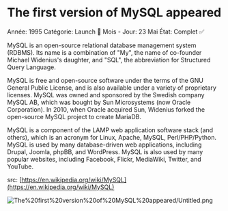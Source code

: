 # The first version of MySQL appeared

Année: 1995
Catégorie: Launch 🚀
Mois - Jour: 23 Mai
État: Complet ✅

MySQL is an open-source relational database management system (RDBMS). Its name is a combination of "My", the name of co-founder Michael Widenius's daughter, and "SQL", the abbreviation for Structured Query Language.

MySQL is free and open-source software under the terms of the GNU General Public License, and is also available under a variety of proprietary licenses. MySQL was owned and sponsored by the Swedish company MySQL AB, which was bought by Sun Microsystems (now Oracle Corporation). In 2010, when Oracle acquired Sun, Widenius forked the open-source MySQL project to create MariaDB.

MySQL is a component of the LAMP web application software stack (and others), which is an acronym for Linux, Apache, MySQL, Perl/PHP/Python. MySQL is used by many database-driven web applications, including Drupal, Joomla, phpBB, and WordPress. MySQL is also used by many popular websites, including Facebook, Flickr, MediaWiki, Twitter, and YouTube.

src: [https://en.wikipedia.org/wiki/MySQL](https://en.wikipedia.org/wiki/MySQL)

![The%20first%20version%20of%20MySQL%20appeared/Untitled.png](The%20first%20version%20of%20MySQL%20appeared/Untitled.png)